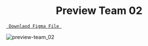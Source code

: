 <h1 align="center">Preview Team 02</h1>

<a align ="center" href="https://github.com/Dezenix/website-screens/blob/main/Team_Section/Team02/Team02.fig "> `  Downlaod Figma File  `</a>


![preview-team_02](https://github.com/Dezenix/website-screens/blob/main/Team_Section/Team02/Preview%20Team02.png)

